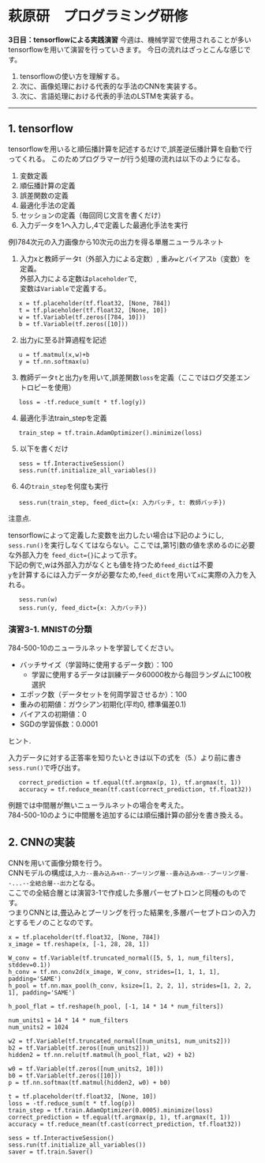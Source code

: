 # 萩原研　プログラミング研修

**3日目：tensorflowによる実践演習**
今週は、機械学習で使用されることが多いtensorflowを用いて演習を行っていきます。
今日の流れはざっとこんな感じです。
1. tensorflowの使い方を理解する。
2. 次に、画像処理における代表的な手法のCNNを実装する。
3. 次に、言語処理における代表的手法のLSTMを実装する。

---
## 1. tensorflow
tensorflowを用いると順伝播計算を記述するだけで,誤差逆伝播計算を自動で行ってくれる。
このためプログラマーが行う処理の流れは以下のようになる。
1. 変数定義
2. 順伝播計算の定義
3. 誤差関数の定義
4. 最適化手法の定義
5. セッションの定義（毎回同じ文言を書くだけ）
6. 入力データを1へ入力し,4で定義した最適化手法を実行

例)784次元の入力画像から10次元の出力を得る単層ニューラルネット
1. 入力xと教師データt（外部入力による定数）,
   重み`w`とバイアス`b`（変数）を定義。<br>
   外部入力による定数は`placeholder`で,<br>
   変数は`Variable`で定義する。
```
   x = tf.placeholder(tf.float32, [None, 784])
   t = tf.placeholder(tf.float32, [None, 10])
   w = tf.Variable(tf.zeros([784, 10]))
   b = tf.Variable(tf.zeros([10]))
```
2. 出力`y`に至る計算過程を記述
```
   u = tf.matmul(x,w)+b
   y = tf.nn.softmax(u)
```
3. 教師データ`t`と出力`y`を用いて,誤差関数`loss`を定義（ここではログ交差エントロピーを使用）
```
   loss = -tf.reduce_sum(t * tf.log(y))
```
4. 最適化手法train_stepを定義
```
   train_step = tf.train.AdamOptimizer().minimize(loss)
```
5. 以下を書くだけ
```
   sess = tf.InteractiveSession()
   sess.run(tf.initialize_all_variables())
```
6. 4の`train_step`を何度も実行
```
   sess.run(train_step, feed_dict={x: 入力バッチ, t: 教師バッチ})
```
注意点.<p> 
   tensorflowによって定義した変数を出力したい場合は下記のようにし,
   `sess.run()`を実行しなくてはならない。ここでは,第1引数の値を求めるのに必要な外部入力を
   `feed_dict={}`によって示す。<br>
   下記の例で,wは外部入力がなくとも値を持つため`feed_dict`は不要<br>
   `y`を計算するには入力データが必要なため,`feed_dict`を用いて`x`に実際の入力を入れる。
```
   sess.run(w)
   sess.run(y, feed_dict={x: 入力バッチ})
```

### 演習3-1. MNISTの分類
784-500-10のニューラルネットを学習してください。
- バッチサイズ（学習時に使用するデータ数）：100
  - 学習に使用するデータは訓練データ60000枚から毎回ランダムに100枚選択
- エポック数（データセットを何周学習させるか）：100
- 重みの初期値：ガウシアン初期化(平均0, 標準偏差0.1)
- バイアスの初期値：0
- SGDの学習係数：0.0001

ヒント.<p>
   入力データに対する正答率を知りたいときは以下の式を（5.）より前に書き`sess.run()`で呼び出す。
```
   correct_prediction = tf.equal(tf.argmax(p, 1), tf.argmax(t, 1))
   accuracy = tf.reduce_mean(tf.cast(correct_prediction, tf.float32))
```
   例題では中間層が無いニューラルネットの場合を考えた。<br>
   784-500-10のように中間層を追加するには順伝播計算の部分を書き換える。

## 2. CNNの実装
   CNNを用いて画像分類を行う。<br>
   CNNモデルの構成は,`入力--畳み込み✕n--プーリング層--畳み込み✕m--プーリング層--...--全結合層--出力`となる。<br>
   ここでの全結合層とは演習3-1で作成した多層パーセプトロンと同種のものです。<br>
   つまりCNNとは,畳込みとプーリングを行った結果を,多層パーセプトロンの入力とするモノのことなのです。<br>
   ```
   x = tf.placeholder(tf.float32, [None, 784])
   x_image = tf.reshape(x, [-1, 28, 28, 1])

   W_conv = tf.Variable(tf.truncated_normal([5, 5, 1, num_filters], stddev=0.1))
   h_conv = tf.nn.conv2d(x_image, W_conv, strides=[1, 1, 1, 1], padding='SAME')
   h_pool = tf.nn.max_pool(h_conv, ksize=[1, 2, 2, 1], strides=[1, 2, 2, 1], padding='SAME')

   h_pool_flat = tf.reshape(h_pool, [-1, 14 * 14 * num_filters])

   num_units1 = 14 * 14 * num_filters
   num_units2 = 1024

   w2 = tf.Variable(tf.truncated_normal([num_units1, num_units2]))
   b2 = tf.Variable(tf.zeros([num_units2]))
   hidden2 = tf.nn.relu(tf.matmul(h_pool_flat, w2) + b2)

   w0 = tf.Variable(tf.zeros([num_units2, 10]))
   b0 = tf.Variable(tf.zeros([10]))
   p = tf.nn.softmax(tf.matmul(hidden2, w0) + b0)

   t = tf.placeholder(tf.float32, [None, 10])
   loss = -tf.reduce_sum(t * tf.log(p))
   train_step = tf.train.AdamOptimizer(0.0005).minimize(loss)
   correct_prediction = tf.equal(tf.argmax(p, 1), tf.argmax(t, 1))
   accuracy = tf.reduce_mean(tf.cast(correct_prediction, tf.float32))

   sess = tf.InteractiveSession()
   sess.run(tf.initialize_all_variables())
   saver = tf.train.Saver()
   ```
